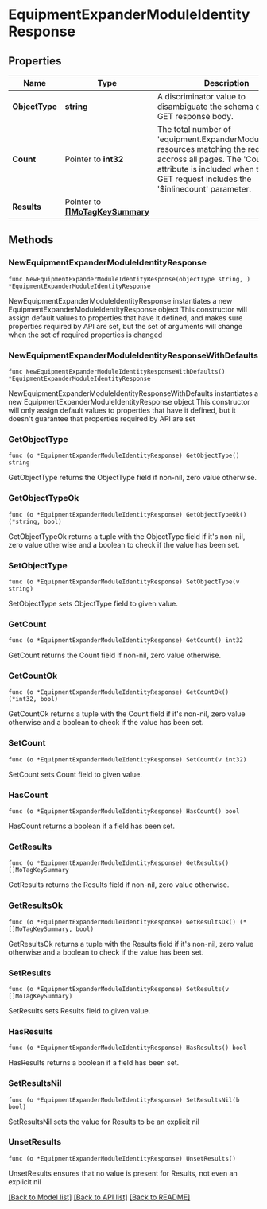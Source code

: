 # EquipmentExpanderModuleIdentityResponse

## Properties

Name | Type | Description | Notes
------------ | ------------- | ------------- | -------------
**ObjectType** | **string** | A discriminator value to disambiguate the schema of a HTTP GET response body. | 
**Count** | Pointer to **int32** | The total number of &#39;equipment.ExpanderModuleIdentity&#39; resources matching the request, accross all pages. The &#39;Count&#39; attribute is included when the HTTP GET request includes the &#39;$inlinecount&#39; parameter. | [optional] 
**Results** | Pointer to [**[]MoTagKeySummary**](MoTagKeySummary.md) |  | [optional] 

## Methods

### NewEquipmentExpanderModuleIdentityResponse

`func NewEquipmentExpanderModuleIdentityResponse(objectType string, ) *EquipmentExpanderModuleIdentityResponse`

NewEquipmentExpanderModuleIdentityResponse instantiates a new EquipmentExpanderModuleIdentityResponse object
This constructor will assign default values to properties that have it defined,
and makes sure properties required by API are set, but the set of arguments
will change when the set of required properties is changed

### NewEquipmentExpanderModuleIdentityResponseWithDefaults

`func NewEquipmentExpanderModuleIdentityResponseWithDefaults() *EquipmentExpanderModuleIdentityResponse`

NewEquipmentExpanderModuleIdentityResponseWithDefaults instantiates a new EquipmentExpanderModuleIdentityResponse object
This constructor will only assign default values to properties that have it defined,
but it doesn't guarantee that properties required by API are set

### GetObjectType

`func (o *EquipmentExpanderModuleIdentityResponse) GetObjectType() string`

GetObjectType returns the ObjectType field if non-nil, zero value otherwise.

### GetObjectTypeOk

`func (o *EquipmentExpanderModuleIdentityResponse) GetObjectTypeOk() (*string, bool)`

GetObjectTypeOk returns a tuple with the ObjectType field if it's non-nil, zero value otherwise
and a boolean to check if the value has been set.

### SetObjectType

`func (o *EquipmentExpanderModuleIdentityResponse) SetObjectType(v string)`

SetObjectType sets ObjectType field to given value.


### GetCount

`func (o *EquipmentExpanderModuleIdentityResponse) GetCount() int32`

GetCount returns the Count field if non-nil, zero value otherwise.

### GetCountOk

`func (o *EquipmentExpanderModuleIdentityResponse) GetCountOk() (*int32, bool)`

GetCountOk returns a tuple with the Count field if it's non-nil, zero value otherwise
and a boolean to check if the value has been set.

### SetCount

`func (o *EquipmentExpanderModuleIdentityResponse) SetCount(v int32)`

SetCount sets Count field to given value.

### HasCount

`func (o *EquipmentExpanderModuleIdentityResponse) HasCount() bool`

HasCount returns a boolean if a field has been set.

### GetResults

`func (o *EquipmentExpanderModuleIdentityResponse) GetResults() []MoTagKeySummary`

GetResults returns the Results field if non-nil, zero value otherwise.

### GetResultsOk

`func (o *EquipmentExpanderModuleIdentityResponse) GetResultsOk() (*[]MoTagKeySummary, bool)`

GetResultsOk returns a tuple with the Results field if it's non-nil, zero value otherwise
and a boolean to check if the value has been set.

### SetResults

`func (o *EquipmentExpanderModuleIdentityResponse) SetResults(v []MoTagKeySummary)`

SetResults sets Results field to given value.

### HasResults

`func (o *EquipmentExpanderModuleIdentityResponse) HasResults() bool`

HasResults returns a boolean if a field has been set.

### SetResultsNil

`func (o *EquipmentExpanderModuleIdentityResponse) SetResultsNil(b bool)`

 SetResultsNil sets the value for Results to be an explicit nil

### UnsetResults
`func (o *EquipmentExpanderModuleIdentityResponse) UnsetResults()`

UnsetResults ensures that no value is present for Results, not even an explicit nil

[[Back to Model list]](../README.md#documentation-for-models) [[Back to API list]](../README.md#documentation-for-api-endpoints) [[Back to README]](../README.md)


